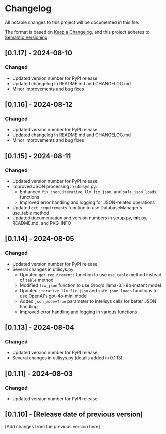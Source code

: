 # Changelog

All notable changes to this project will be documented in this file.

The format is based on [Keep a Changelog](https://keepachangelog.com/en/1.0.0/),
and this project adheres to [Semantic Versioning](https://semver.org/spec/v2.0.0.html).

## [0.1.17] - 2024-08-10

### Changed
- Updated version number for PyPI release
- Updated changelog in README.md and CHANGELOG.md
- Minor improvements and bug fixes

## [0.1.16] - 2024-08-12

### Changed
- Updated version number for PyPI release
- Updated changelog in README.md and CHANGELOG.md
- Minor improvements and bug fixes

## [0.1.15] - 2024-08-11

### Changed
- Updated version number for PyPI release
- Improved JSON processing in utilisys.py:
  - Enhanced `fix_json`, `iterative_llm_fix_json`, and `safe_json_loads` functions
  - Improved error handling and logging for JSON-related operations
- Updated `get_requirements` function to use DatabaseManager's use_table method
- Updated documentation and version numbers in setup.py, __init__.py, README.md, and PKG-INFO

## [0.1.14] - 2024-08-05

### Changed
- Updated version number for PyPI release
- Several changes in utilisys.py:
  - Updated `get_requirements` function to use `use_table` method instead of `table` method
  - Modified `fix_json` function to use Groq's llama-3.1-8b-instant model
  - Updated `iterative_llm_fix_json` and `safe_json_loads` functions to use OpenAI's gpt-4o-mini model
  - Added `json_mode=True` parameter to Intelisys calls for better JSON handling
  - Improved error handling and logging in various functions

## [0.1.13] - 2024-08-04

### Changed
- Updated version number for PyPI release
- Several changes in utilisys.py (details added in 0.1.13)

## [0.1.11] - 2024-08-03

### Changed
- Updated version number for PyPI release

## [0.1.10] - [Release date of previous version]

[Add changes from the previous version here]
